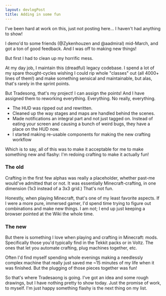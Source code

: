```yaml
---
layout: devlogPost
title: Adding in some fun
---
```


I've been hard at work on this, just not posting here... I haven't had anything to show!

I demo'd to some friends (@Zykenhouzen and @aadmiral) mid-March, and got a ton of good feedback. And I was off to making new things!

But first I had to clean up my horrific mess.

At my day job, I maintain this (dreadful) legacy codebase. I spend a lot of my spare thought-cycles wishing I could rip whole "classes" out (all 4000+ lines of them!) and make something sensical and maintainable, but alas, that's rarely in the sprint points. 

But Tradesong, that's my project! I can assign the points! And I have assigned them to reworking everything. Everything. No really, everything.

* The HUD was ripped out and rewritten.
* Cleaned up the way stages and maps are handled behind the scenes.
* Made notifications an integral part and not just tagged on. Instead of eating your screen and causing a bunch of weird bugs, they have a place on the HUD now.
* I started making re-usable components for making the new crafting workflow

Which is to say, all of this was to make it acceptable for me to make something new and flashy:  I'm redoing crafting to make it actually fun!

### The old

Crafting in the first few alphas was really a placeholder, whether past-me would've admitted that or not. It was essentially Minecraft-crafting, in one dimension (1x3 instead of a 3x3 grid.) That's not fun.

Honestly, when playing Minecraft, that's one of my least favorite aspects. If I were a more pure, immersed gamer, I'd spend time trying to figure out combinations and make new things. I am not; I end up just keeping a browser pointed at the Wiki the whole time.

### The new

But there is something I love when playing and crafting in Minecraft:  mods. Specifically those you'd typically find in the Tekkit packs or in Voltz. The ones that let you automate crafting, plug machines together, etc.

Often I'd find myself spending whole evenings making a needlessly complex machine that really just saved me ~15 minutes of my life when it was finished. But the plugging of those pieces together was fun!

So that's where Tradesaong is going. I've got an idea and some rough drawings, but I have nothing pretty to show today. Just the promise of work, to myself. I'm just happy something flashy is the next thing on my list.
